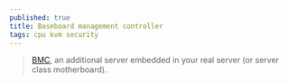 ```yaml
---
published: true
title: Baseboard management controller
tags: cpu kvm security
---
```

> [BMC](https://utcc.utoronto.ca/~cks/space/blog/tech/IPMIAndBMCTerminology), an additional server embedded in your real server (or server class motherboard). 
